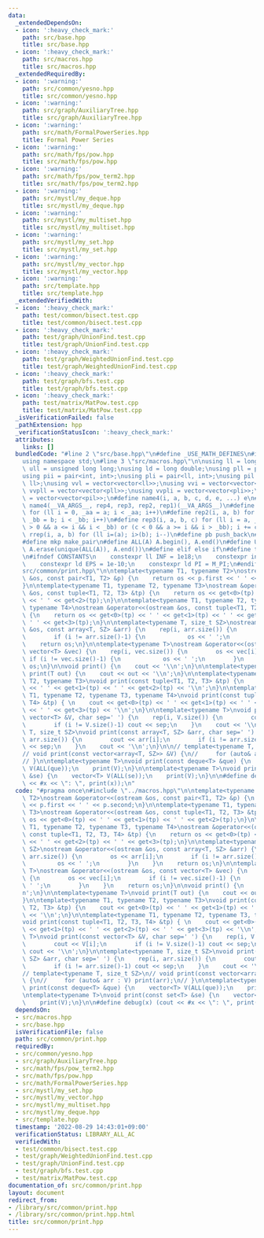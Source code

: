 ```yaml
---
data:
  _extendedDependsOn:
  - icon: ':heavy_check_mark:'
    path: src/base.hpp
    title: src/base.hpp
  - icon: ':heavy_check_mark:'
    path: src/macros.hpp
    title: src/macros.hpp
  _extendedRequiredBy:
  - icon: ':warning:'
    path: src/common/yesno.hpp
    title: src/common/yesno.hpp
  - icon: ':warning:'
    path: src/graph/AuxiliaryTree.hpp
    title: src/graph/AuxiliaryTree.hpp
  - icon: ':warning:'
    path: src/math/FormalPowerSeries.hpp
    title: Formal Power Series
  - icon: ':warning:'
    path: src/math/fps/pow.hpp
    title: src/math/fps/pow.hpp
  - icon: ':warning:'
    path: src/math/fps/pow_term2.hpp
    title: src/math/fps/pow_term2.hpp
  - icon: ':warning:'
    path: src/mystl/my_deque.hpp
    title: src/mystl/my_deque.hpp
  - icon: ':warning:'
    path: src/mystl/my_multiset.hpp
    title: src/mystl/my_multiset.hpp
  - icon: ':warning:'
    path: src/mystl/my_set.hpp
    title: src/mystl/my_set.hpp
  - icon: ':warning:'
    path: src/mystl/my_vector.hpp
    title: src/mystl/my_vector.hpp
  - icon: ':warning:'
    path: src/template.hpp
    title: src/template.hpp
  _extendedVerifiedWith:
  - icon: ':heavy_check_mark:'
    path: test/common/bisect.test.cpp
    title: test/common/bisect.test.cpp
  - icon: ':heavy_check_mark:'
    path: test/graph/UnionFind.test.cpp
    title: test/graph/UnionFind.test.cpp
  - icon: ':heavy_check_mark:'
    path: test/graph/WeightedUnionFind.test.cpp
    title: test/graph/WeightedUnionFind.test.cpp
  - icon: ':heavy_check_mark:'
    path: test/graph/bfs.test.cpp
    title: test/graph/bfs.test.cpp
  - icon: ':heavy_check_mark:'
    path: test/matrix/MatPow.test.cpp
    title: test/matrix/MatPow.test.cpp
  _isVerificationFailed: false
  _pathExtension: hpp
  _verificationStatusIcon: ':heavy_check_mark:'
  attributes:
    links: []
  bundledCode: "#line 2 \"src/base.hpp\"\n#define _USE_MATH_DEFINES\n#include <bits/stdc++.h>\n\
    using namespace std;\n#line 3 \"src/macros.hpp\"\n\nusing ll = long long;\nusing\
    \ ull = unsigned long long;\nusing ld = long double;\nusing pll = pair<ll, ll>;\n\
    using pii = pair<int, int>;\nusing pli = pair<ll, int>;\nusing pil = pair<int,\
    \ ll>;\nusing vvl = vector<vector<ll>>;\nusing vvi = vector<vector<int>>;\nusing\
    \ vvpll = vector<vector<pll>>;\nusing vvpli = vector<vector<pli>>;\nusing vvpil\
    \ = vector<vector<pil>>;\n#define name4(i, a, b, c, d, e, ...) e\n#define rep(...)\
    \ name4(__VA_ARGS__, rep4, rep3, rep2, rep1)(__VA_ARGS__)\n#define rep1(i, a)\
    \ for (ll i = 0, _aa = a; i < _aa; i++)\n#define rep2(i, a, b) for (ll i = a,\
    \ _bb = b; i < _bb; i++)\n#define rep3(i, a, b, c) for (ll i = a, _bb = b; (c\
    \ > 0 && a <= i && i < _bb) or (c < 0 && a >= i && i > _bb); i += c)\n#define\
    \ rrep(i, a, b) for (ll i=(a); i>(b); i--)\n#define pb push_back\n#define eb emplace_back\n\
    #define mkp make_pair\n#define ALL(A) A.begin(), A.end()\n#define UNIQUE(A) sort(ALL(A)),\
    \ A.erase(unique(ALL(A)), A.end())\n#define elif else if\n#define tostr to_string\n\
    \n#ifndef CONSTANTS\n    constexpr ll INF = 1e18;\n    constexpr int MOD = 1000000007;\n\
    \    constexpr ld EPS = 1e-10;\n    constexpr ld PI = M_PI;\n#endif\n#line 3 \"\
    src/common/print.hpp\"\n\ntemplate<typename T1, typename T2>\nostream &operator<<(ostream\
    \ &os, const pair<T1, T2> &p) {\n    return os << p.first << ' ' << p.second;\n\
    }\n\ntemplate<typename T1, typename T2, typename T3>\nostream &operator<<(ostream\
    \ &os, const tuple<T1, T2, T3> &tp) {\n    return os << get<0>(tp) << ' ' << get<1>(tp)\
    \ << ' ' << get<2>(tp);\n}\n\ntemplate<typename T1, typename T2, typename T3,\
    \ typename T4>\nostream &operator<<(ostream &os, const tuple<T1, T2, T3, T4> &tp)\
    \ {\n    return os << get<0>(tp) << ' ' << get<1>(tp) << ' ' << get<2>(tp) <<\
    \ ' ' << get<3>(tp);\n}\n\ntemplate<typename T, size_t SZ>\nostream &operator<<(ostream\
    \ &os, const array<T, SZ> &arr) {\n    rep(i, arr.size()) {\n        os << arr[i];\n\
    \        if (i != arr.size()-1) {\n            os << ' ';\n        }\n    }\n\
    \    return os;\n}\n\ntemplate<typename T>\nostream &operator<<(ostream &os, const\
    \ vector<T> &vec) {\n    rep(i, vec.size()) {\n        os << vec[i];\n       \
    \ if (i != vec.size()-1) {\n            os << ' ';\n        }\n    }\n    return\
    \ os;\n}\n\nvoid print() {\n    cout << '\\n';\n}\n\ntemplate<typename T>\nvoid\
    \ print(T out) {\n    cout << out << '\\n';\n}\n\ntemplate<typename T1, typename\
    \ T2, typename T3>\nvoid print(const tuple<T1, T2, T3> &tp) {\n    cout << get<0>(tp)\
    \ << ' ' << get<1>(tp) << ' ' << get<2>(tp) << '\\n';\n}\n\ntemplate<typename\
    \ T1, typename T2, typename T3, typename T4>\nvoid print(const tuple<T1, T2, T3,\
    \ T4> &tp) { \n    cout << get<0>(tp) << ' ' << get<1>(tp) << ' ' << get<2>(tp)\
    \ << ' ' << get<3>(tp) << '\\n';\n}\n\ntemplate<typename T>\nvoid print(const\
    \ vector<T> &V, char sep=' ') {\n    rep(i, V.size()) {\n        cout << V[i];\n\
    \        if (i != V.size()-1) cout << sep;\n    }\n    cout << '\\n';\n}\n\ntemplate<typename\
    \ T, size_t SZ>\nvoid print(const array<T, SZ> &arr, char sep=' ') {\n    rep(i,\
    \ arr.size()) {\n        cout << arr[i];\n        if (i != arr.size()-1) cout\
    \ << sep;\n    }\n    cout << '\\n';\n}\n\n// template<typename T, size_t SZ>\n\
    // void print(const vector<array<T, SZ>> &V) {\n//     for (auto& arr : V) print(arr);\n\
    // }\n\ntemplate<typename T>\nvoid print(const deque<T> &que) {\n    vector<T>\
    \ V(ALL(que));\n    print(V);\n}\n\ntemplate<typename T>\nvoid print(const set<T>\
    \ &se) {\n    vector<T> V(ALL(se));\n    print(V);\n}\n\n#define debug(x) (cout\
    \ << #x << \": \", print(x));\n"
  code: "#pragma once\n#include \"../macros.hpp\"\n\ntemplate<typename T1, typename\
    \ T2>\nostream &operator<<(ostream &os, const pair<T1, T2> &p) {\n    return os\
    \ << p.first << ' ' << p.second;\n}\n\ntemplate<typename T1, typename T2, typename\
    \ T3>\nostream &operator<<(ostream &os, const tuple<T1, T2, T3> &tp) {\n    return\
    \ os << get<0>(tp) << ' ' << get<1>(tp) << ' ' << get<2>(tp);\n}\n\ntemplate<typename\
    \ T1, typename T2, typename T3, typename T4>\nostream &operator<<(ostream &os,\
    \ const tuple<T1, T2, T3, T4> &tp) {\n    return os << get<0>(tp) << ' ' << get<1>(tp)\
    \ << ' ' << get<2>(tp) << ' ' << get<3>(tp);\n}\n\ntemplate<typename T, size_t\
    \ SZ>\nostream &operator<<(ostream &os, const array<T, SZ> &arr) {\n    rep(i,\
    \ arr.size()) {\n        os << arr[i];\n        if (i != arr.size()-1) {\n   \
    \         os << ' ';\n        }\n    }\n    return os;\n}\n\ntemplate<typename\
    \ T>\nostream &operator<<(ostream &os, const vector<T> &vec) {\n    rep(i, vec.size())\
    \ {\n        os << vec[i];\n        if (i != vec.size()-1) {\n            os <<\
    \ ' ';\n        }\n    }\n    return os;\n}\n\nvoid print() {\n    cout << '\\\
    n';\n}\n\ntemplate<typename T>\nvoid print(T out) {\n    cout << out << '\\n';\n\
    }\n\ntemplate<typename T1, typename T2, typename T3>\nvoid print(const tuple<T1,\
    \ T2, T3> &tp) {\n    cout << get<0>(tp) << ' ' << get<1>(tp) << ' ' << get<2>(tp)\
    \ << '\\n';\n}\n\ntemplate<typename T1, typename T2, typename T3, typename T4>\n\
    void print(const tuple<T1, T2, T3, T4> &tp) { \n    cout << get<0>(tp) << ' '\
    \ << get<1>(tp) << ' ' << get<2>(tp) << ' ' << get<3>(tp) << '\\n';\n}\n\ntemplate<typename\
    \ T>\nvoid print(const vector<T> &V, char sep=' ') {\n    rep(i, V.size()) {\n\
    \        cout << V[i];\n        if (i != V.size()-1) cout << sep;\n    }\n   \
    \ cout << '\\n';\n}\n\ntemplate<typename T, size_t SZ>\nvoid print(const array<T,\
    \ SZ> &arr, char sep=' ') {\n    rep(i, arr.size()) {\n        cout << arr[i];\n\
    \        if (i != arr.size()-1) cout << sep;\n    }\n    cout << '\\n';\n}\n\n\
    // template<typename T, size_t SZ>\n// void print(const vector<array<T, SZ>> &V)\
    \ {\n//     for (auto& arr : V) print(arr);\n// }\n\ntemplate<typename T>\nvoid\
    \ print(const deque<T> &que) {\n    vector<T> V(ALL(que));\n    print(V);\n}\n\
    \ntemplate<typename T>\nvoid print(const set<T> &se) {\n    vector<T> V(ALL(se));\n\
    \    print(V);\n}\n\n#define debug(x) (cout << #x << \": \", print(x));\n"
  dependsOn:
  - src/macros.hpp
  - src/base.hpp
  isVerificationFile: false
  path: src/common/print.hpp
  requiredBy:
  - src/common/yesno.hpp
  - src/graph/AuxiliaryTree.hpp
  - src/math/fps/pow_term2.hpp
  - src/math/fps/pow.hpp
  - src/math/FormalPowerSeries.hpp
  - src/mystl/my_set.hpp
  - src/mystl/my_vector.hpp
  - src/mystl/my_multiset.hpp
  - src/mystl/my_deque.hpp
  - src/template.hpp
  timestamp: '2022-08-29 14:43:01+09:00'
  verificationStatus: LIBRARY_ALL_AC
  verifiedWith:
  - test/common/bisect.test.cpp
  - test/graph/WeightedUnionFind.test.cpp
  - test/graph/UnionFind.test.cpp
  - test/graph/bfs.test.cpp
  - test/matrix/MatPow.test.cpp
documentation_of: src/common/print.hpp
layout: document
redirect_from:
- /library/src/common/print.hpp
- /library/src/common/print.hpp.html
title: src/common/print.hpp
---
```

